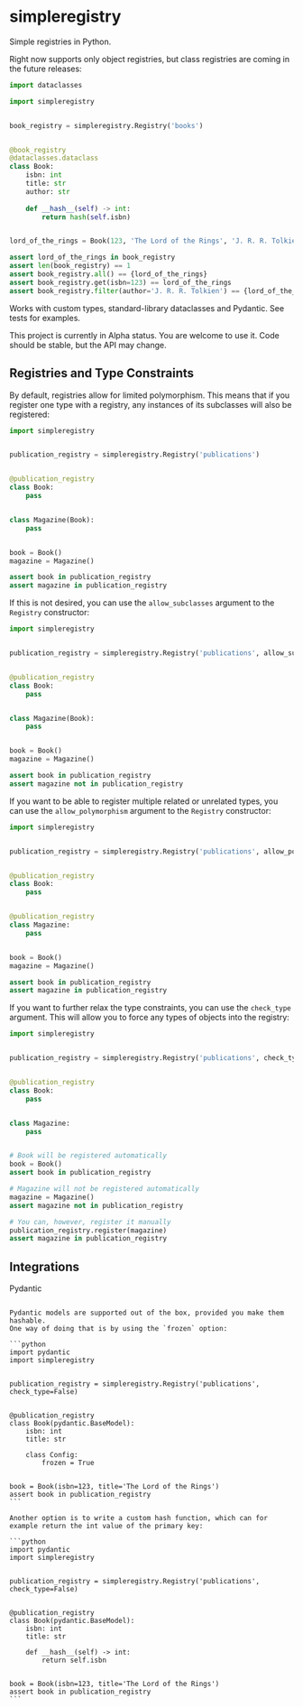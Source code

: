 simpleregistry
==============

Simple registries in Python.

Right now supports only object registries, but class registries are coming in the future releases:

```python
import dataclasses

import simpleregistry


book_registry = simpleregistry.Registry('books')


@book_registry
@dataclasses.dataclass
class Book:
    isbn: int
    title: str
    author: str
    
    def __hash__(self) -> int:
        return hash(self.isbn)


lord_of_the_rings = Book(123, 'The Lord of the Rings', 'J. R. R. Tolkien')

assert lord_of_the_rings in book_registry
assert len(book_registry) == 1
assert book_registry.all() == {lord_of_the_rings}
assert book_registry.get(isbn=123) == lord_of_the_rings
assert book_registry.filter(author='J. R. R. Tolkien') == {lord_of_the_rings}

```

Works with custom types, standard-library dataclasses and Pydantic. See tests for examples.

This project is currently in Alpha status. You are welcome to use it. Code should be stable, but the API may change.


Registries and Type Constraints
-------------------------------

By default, registries allow for limited polymorphism. This means that if you register one type with a registry, 
any instances of its subclasses will also be registered:

```python
import simpleregistry


publication_registry = simpleregistry.Registry('publications')


@publication_registry
class Book:
    pass


class Magazine(Book):
    pass


book = Book()
magazine = Magazine()

assert book in publication_registry
assert magazine in publication_registry
```

If this is not desired, you can use the `allow_subclasses` argument to the `Registry` constructor:

```python
import simpleregistry


publication_registry = simpleregistry.Registry('publications', allow_subclasses=False)


@publication_registry
class Book:
    pass


class Magazine(Book):
    pass


book = Book()
magazine = Magazine()

assert book in publication_registry
assert magazine not in publication_registry
```

If you want to be able to register multiple related or unrelated types, 
you can use the `allow_polymorphism` argument to the `Registry` constructor:

```python
import simpleregistry


publication_registry = simpleregistry.Registry('publications', allow_polymorphism=True)


@publication_registry
class Book:
    pass


@publication_registry
class Magazine:
    pass


book = Book()
magazine = Magazine()

assert book in publication_registry
assert magazine in publication_registry
```

If you want to further relax the type constraints, you can use the `check_type` argument. This will allow you to force
any types of objects into the registry:

```python
import simpleregistry


publication_registry = simpleregistry.Registry('publications', check_type=False)


@publication_registry
class Book:
    pass


class Magazine:
    pass


# Book will be registered automatically
book = Book()
assert book in publication_registry

# Magazine will not be registered automatically
magazine = Magazine()
assert magazine not in publication_registry

# You can, however, register it manually
publication_registry.register(magazine)
assert magazine in publication_registry
```


Integrations
------------

Pydantic
~~~~~~~~

Pydantic models are supported out of the box, provided you make them hashable.
One way of doing that is by using the `frozen` option:

```python
import pydantic
import simpleregistry


publication_registry = simpleregistry.Registry('publications', check_type=False)


@publication_registry
class Book(pydantic.BaseModel):
    isbn: int
    title: str

    class Config:
        frozen = True


book = Book(isbn=123, title='The Lord of the Rings')
assert book in publication_registry
```

Another option is to write a custom hash function, which can for example return the int value of the primary key:

```python
import pydantic
import simpleregistry


publication_registry = simpleregistry.Registry('publications', check_type=False)


@publication_registry
class Book(pydantic.BaseModel):
    isbn: int
    title: str

    def __hash__(self) -> int:
        return self.isbn
        
        
book = Book(isbn=123, title='The Lord of the Rings')
assert book in publication_registry
``` 
